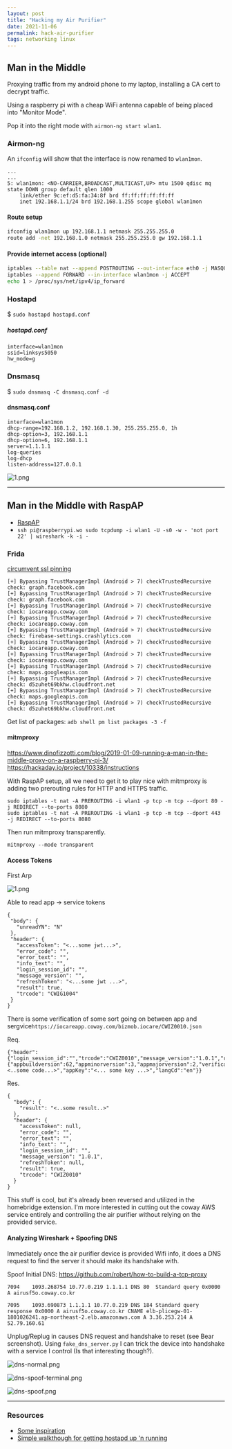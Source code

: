 ```yaml
---
layout: post
title: "Hacking my Air Purifier"
date: 2021-11-06
permalink: hack-air-purifier
tags: networking linux
---
```

<!-- ![1.png]({{site.url}}/assets/resources-hack-air-purifier/1.png) -->

## Man in the Middle

Proxying traffic from my android phone to my laptop, installing a CA cert to decrypt traffic.

Using a raspberry pi with a cheap WiFi antenna capable of being placed into "Monitor Mode".  

Pop it into the right mode with `airmon-ng start wlan1`.

### Airmon-ng

An `ifconfig` will show that the interface is now renamed to `wlan1mon`.

```
...
...
5: wlan1mon: <NO-CARRIER,BROADCAST,MULTICAST,UP> mtu 1500 qdisc mq state DOWN group default qlen 1000
    link/ether 9c:ef:d5:fa:34:8f brd ff:ff:ff:ff:ff:ff
    inet 192.168.1.1/24 brd 192.168.1.255 scope global wlan1mon
```

#### Route setup

```bash
ifconfig wlan1mon up 192.168.1.1 netmask 255.255.255.0
route add -net 192.168.1.0 netmask 255.255.255.0 gw 192.168.1.1
```

#### Provide internet access (optional)
```bash
iptables --table nat --append POSTROUTING --out-interface eth0 -j MASQUERADE
iptables --append FORWARD --in-interface wlan1mon -j ACCEPT
echo 1 > /proc/sys/net/ipv4/ip_forward
```

### Hostapd

$ `sudo hostapd hostapd.conf`

##### hostapd.conf
```
interface=wlan1mon
ssid=linksys5050
hw_mode=g
```

### Dnsmasq

$ `sudo dnsmasq -C dnsmasq.conf -d`

#### dnsmasq.conf
```
interface=wlan1mon
dhcp-range=192.168.1.2, 192.168.1.30, 255.255.255.0, 1h
dhcp-option=3, 192.168.1.1
dhcp-option=6, 192.168.1.1
server=1.1.1.1
log-queries
log-dhcp
listen-address=127.0.0.1
```

![1.png]({{site.url}}/assets/resources-hack-air-purifier/1.png)


-----

## Man in the Middle with RaspAP

- [RaspAP](https://docs.raspap.com/)
- `ssh pi@raspberrypi.wo sudo tcpdump -i wlan1 -U -s0 -w - 'not port 22' | wireshark -k -i -`

### Frida 

[circumvent ssl pinning](https://joshspicer.com/ssl-pinning-android)

```
[+] Bypassing TrustManagerImpl (Android > 7) checkTrustedRecursive check: graph.facebook.com
[+] Bypassing TrustManagerImpl (Android > 7) checkTrustedRecursive check: graph.facebook.com
[+] Bypassing TrustManagerImpl (Android > 7) checkTrustedRecursive check: iocareapp.coway.com
[+] Bypassing TrustManagerImpl (Android > 7) checkTrustedRecursive check: iocareapp.coway.com
[+] Bypassing TrustManagerImpl (Android > 7) checkTrustedRecursive check: firebase-settings.crashlytics.com
[+] Bypassing TrustManagerImpl (Android > 7) checkTrustedRecursive check: iocareapp.coway.com
[+] Bypassing TrustManagerImpl (Android > 7) checkTrustedRecursive check: iocareapp.coway.com
[+] Bypassing TrustManagerImpl (Android > 7) checkTrustedRecursive check: maps.googleapis.com
[+] Bypassing TrustManagerImpl (Android > 7) checkTrustedRecursive check: d5zuhet69bkhw.cloudfront.net
[+] Bypassing TrustManagerImpl (Android > 7) checkTrustedRecursive check: maps.googleapis.com
[+] Bypassing TrustManagerImpl (Android > 7) checkTrustedRecursive check: d5zuhet69bkhw.cloudfront.net
```

Get list of packages: `adb shell pm list packages -3 -f`


#### mitmproxy

https://www.dinofizzotti.com/blog/2019-01-09-running-a-man-in-the-middle-proxy-on-a-raspberry-pi-3/
https://hackaday.io/project/10338/instructions


With RaspAP setup, all we need to get it to play nice with mitmproxy is adding two prerouting rules for HTTP and HTTPS traffic.

```
sudo iptables -t nat -A PREROUTING -i wlan1 -p tcp -m tcp --dport 80 -j REDIRECT --to-ports 8080
sudo iptables -t nat -A PREROUTING -i wlan1 -p tcp -m tcp --dport 443 -j REDIRECT --to-ports 8080
```

Then run mitmproxy transparently.

`mitmproxy --mode transparent`

#### Access Tokens

First Arp

![1.png]({{site.url}}/assets/resources-hack-air-purifier/arp.png)

 Able to read app -> service tokens

 ```
 {
  "body": {
    "unreadYN": "N"
  },
  "header": {
    "accessToken": "<...some jwt...>",
    "error_code": "",
    "error_text": "",
    "info_text": "",
    "login_session_id": "",
    "message_version": "",
    "refreshToken": "<...some jwt ...>",
    "result": true,
    "trcode": "CWIG1004"
  }
}
 ```

 There is some verification of some sort going on between app and sergvice`https://iocareapp.coway.com/bizmob.iocare/CWIZ0010.json`

Req.
```
{"header":{"login_session_id":"","trcode":"CWIZ0010","message_version":"1.0.1","result":true,"error_code":"","error_text":"","info_text":"","is_cryption":false},"body":{"appbuildversion":62,"appminorversion":3,"appmajorversion":2,"verificationCode":"<..some code...>","appKey":"<... some key ...>","langCd":"en"}}
```

Res.
```
{
  "body": {
    "result": "<..some result..>"
  },
  "header": {
    "accessToken": null,
    "error_code": "",
    "error_text": "",
    "info_text": "",
    "login_session_id": "",
    "message_version": "1.0.1",
    "refreshToken": null,
    "result": true,
    "trcode": "CWIZ0010"
  }
}

```

This stuff is cool, but it's already been reversed and utilized in the homebridge extension.  I'm more interested in cutting out the coway AWS service entirely and controlling the air purifier without relying on the provided service.

#### Analyzing Wireshark + Spoofing DNS


Immediately once the air purifier device is provided Wifi info, it does a DNS request to find the server it should make its handshake with.

Spoof Initial DNS: https://github.com/robert/how-to-build-a-tcp-proxy
```
7094	1093.268754	10.77.0.219	1.1.1.1	DNS	80	Standard query 0x0000 A airusf5o.coway.co.kr
```

```
7095	1093.690873	1.1.1.1	10.77.0.219	DNS	184	Standard query response 0x0000 A airusf5o.coway.co.kr CNAME elb-plicegw-01-1801026241.ap-northeast-2.elb.amazonaws.com A 3.36.253.214 A 52.79.160.61
```

Unplug/Replug in causes DNS request and handshake to reset (see Bear screenshot). Using `fake_dns_server.py` I can trick the device into handshake with a service I control (Is that interesting though?).


![dns-normal.png]({{site.url}}/assets/resources-hack-air-purifier/dns-normal.png)

![dns-spoof-terminal.png]({{site.url}}/assets/resources-hack-air-purifier/dns-spoof-terminal.png)

![dns-spoof.png]({{site.url}}/assets/resources-hack-air-purifier/dns-spoof.png)



-----

### Resources

- [Some inspiration](https://xakcop.com/post/ctrl-air-purifier/)
- [Simple walkthough for getting hostapd up 'n running](https://blog.yezz.me/blog/How-To-Start-a-Fake-Access-Point)